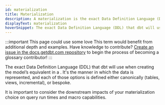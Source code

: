 ```yaml
---
id: materialization
title: Materialization
description: A materialization is the exact Data Definition Language (DDL) that dbt will use when creating the model’s equivalent in a data warehouse.
displayText: materialization 
hoverSnippet: The exact Data Definition Language (DDL) that dbt will use when creating the model’s equivalent in a data warehouse. 
---
```


<head>
    <title> What does materialization mean in the context of dbt?</title>
</head>

:::important This page could use some love
This term would benefit from additional depth and examples. Have knowledge to contribute? [Create an issue in the docs.getdbt.com repository](https://github.com/dbt-labs/docs.getdbt.com/issues/new/choose) to begin the process of becoming a glossary contributor!
:::

The exact <Term id="ddl">Data Definition Language (DDL)</Term> that dbt will use when creating the model’s equivalent in a <Term id="data-warehouse" />. It's the manner in which the data is represented, and each of those options is defined either canonically (tables, views, incremental), or bespoke. 

It is important to consider the downstream impacts of your materialization choice on query run times and macro capabilities.

